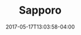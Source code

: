 ---
date: 2017-05-17T13:03:58-04:00
categories:
  - drinks
type: beer
title: Sapporo
description:  (Japanese) a refreshing lager with a crisp, refined flavor and a clean finish
price: 5.95
---